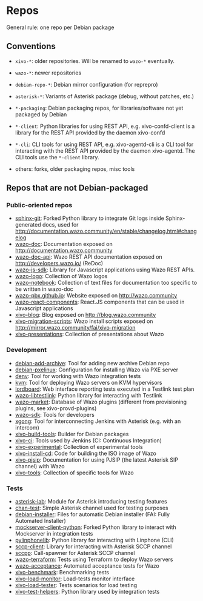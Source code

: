 # Repos

General rule: one repo per Debian package

## Conventions

- `xivo-*`: older repositories. Will be renamed to `wazo-*` eventually.
- `wazo-*`: newer repositories
- `debian-repo-*`: Debian mirror configuration (for reprepro)
- `asterisk-*`: Variants of Asterisk package (debug, without patches, etc.)

- `*-packaging`: Debian packaging repos, for libraries/software not yet packaged by Debian
- `*-client`: Python libraries for using REST API, e.g. xivo-confd-client is a library for the REST API provided by the daemon xivo-confd
- `*-cli`: CLI tools for using REST API, e.g. xivo-agentd-cli is a CLI tool for interacting with the REST API provided by the daemon xivo-agentd. The CLI tools use the `*-client` library.
- others: forks, older packaging repos, misc tools

## Repos that are not Debian-packaged

### Public-oriented repos

- [sphinx-git](https://github.com/wazo-pbx/sphinx-git): Forked Python library to integrate Git logs inside Sphinx-generated docs, used for http://documentation.wazo.community/en/stable/changelog.html#changelog
- [wazo-doc](https://github.com/wazo-pbx/wazo-doc): Documentation exposed on http://documentation.wazo.community
- [wazo-doc-api](https://github.com/wazo-pbx/wazo-doc-api): Wazo REST API documentation exposed on http://developers.wazo.io/ (ReDoc)
- [wazo-js-sdk](https://github.com/wazo-pbx/wazo-js-sdk): Library for Javascript applications using Wazo REST APIs.
- [wazo-logo](https://github.com/wazo-pbx/wazo-logo): Collection of Wazo logos
- [wazo-notebook](https://github.com/wazo-pbx/wazo-notebook): Collection of text files for documentation too specific to be written in wazo-doc
- [wazo-pbx.github.io](https://github.com/wazo-pbx/wazo-pbx.github.io): Website exposed on http://wazo.community
- [wazo-react-components](https://github.com/wazo-pbx/wazo-react-components): React.JS components that can be used in Javascript applications
- [xivo-blog](https://github.com/wazo-pbx/xivo-blog): Blog exposed on http://blog.wazo.community
- [xivo-migration-scripts](https://github.com/wazo-pbx/xivo-migration-scripts): Wazo install scripts exposed on http://mirror.wazo.community/fai/xivo-migration
- [xivo-presentations](https://github.com/wazo-pbx/xivo-presentations): Collection of presentations about Wazo

### Development

- [debian-add-archive](https://github.com/wazo-pbx/debian-add-archive): Tool for adding new archive Debian repo
- [debian-pxelinux](https://github.com/wazo-pbx/debian-pxelinux): Configuration for installing Wazo via PXE server
- [denv](https://github.com/wazo-pbx/denv): Tool for working with Wazo integration tests
- [kvm](https://github.com/wazo-pbx/kvm): Tool for deploying Wazo servers on KVM hypervisors
- [lordboard](https://github.com/wazo-pbx/lordboard): Web interface reporting tests executed in a Testlink test plan
- [wazo-libtestlink](https://github.com/wazo-pbx/wazo-libtestlink): Python library for interacting with Testlink
- [wazo-market](https://github.com/wazo-pbx/wazo-market): Database of Wazo plugins (different from provisioning plugins, see xivo-provd-plugins)
- [wazo-sdk](https://github.com/wazo-pbx/wazo-sdk): Tools for developers
- [xgong](https://github.com/wazo-pbx/xgong): Tool for interconnecting Jenkins with Asterisk (e.g. with an intercom)
- [xivo-build-tools](https://github.com/wazo-pbx/xivo-build-tools): Builder for Debian packages
- [xivo-ci](https://github.com/wazo-pbx/xivo-ci): Tools used by Jenkins (CI: Continuous Integration)
- [xivo-experimental](https://github.com/wazo-pbx/xivo-experimental): Collection of experimental tools
- [xivo-install-cd](https://github.com/wazo-pbx/xivo-install-cd): Code for building the ISO image of Wazo
- [xivo-pjsip](https://github.com/wazo-pbx/xivo-pjsip): Documentation for using PJSIP (the latest Asterisk SIP channel) with Wazo
- [xivo-tools](https://github.com/wazo-pbx/xivo-tools): Collection of specific tools for Wazo

### Tests

- [asterisk-lab](https://github.com/wazo-pbx/asterisk-lab): Module for Asterisk introducing testing features
- [chan-test](https://github.com/wazo-pbx/chan-test): Simple Asterisk channel used for testing purposes
- [debian-installer](https://github.com/wazo-pbx/debian-installer): Files for automatic Debian installer (FAI: Fully Automated Installer)
- [mockserver-client-python](https://github.com/wazo-pbx/mockserver-client-python): Forked Python library to interact with Mockserver in integration tests
- [pylinphonelib](https://github.com/wazo-pbx/pylinphonelib): Python library for interacting with Linphone (CLI)
- [sccp-client](https://github.com/wazo-pbx/sccp-client): Library for interacting with Asterisk SCCP channel
- [sccpp](https://github.com/wazo-pbx/sccpp): Call-spawner for Asterisk SCCP channel
- [wazo-terraform](https://github.com/wazo-pbx/wazo-terraform): Tests using Terraform to deploy Wazo servers
- [wazo-acceptance](https://github.com/wazo-pbx/wazo-acceptance): Automated acceptance tests for Wazo
- [xivo-benchmark](https://github.com/wazo-pbx/xivo-benchmark): Benchmarking tests
- [xivo-load-monitor](https://github.com/wazo-pbx/xivo-load-monitor): Load-tests monitor interface
- [xivo-load-tester](https://github.com/wazo-pbx/xivo-load-tester): Tests scenarios for load testing
- [xivo-test-helpers](https://github.com/wazo-pbx/xivo-test-helpers): Python library used by integration tests
